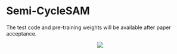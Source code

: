 # Semi-CycleSAM
The test code and pre-training weights will be available after paper acceptance.
<div align="center">
  <img src="https://github.com/dhhdy/Semi-CycleSAM/blob/main/framwork.png">
</div>
